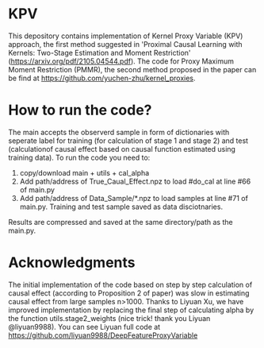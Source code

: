 # KPV
This depository contains implementation of Kernel Proxy Variable (KPV) approach, the first method suggested in 'Proximal Causal Learning with Kernels: Two-Stage Estimation and Moment Restriction' (https://arxiv.org/pdf/2105.04544.pdf). 
The code for Proxy Maximum Moment Restriction (PMMR), the second method proposed in the paper can be find at https://github.com/yuchen-zhu/kernel_proxies.

# How to run the code?
The main accepts the observerd sample in form of dictionaries with seperate label for training (for calculation of stage 1 and stage 2) and test (calculationof causal effect based on causal function estimated using training data). 
To run the code you need to:
1) copy/download main + utils + cal_alpha 
2) Add path/address of True_Caual_Effect.npz to load #do_cal at line #66 of main.py
3) Add path/address of Data_Sample/*.npz to load samples at line #71 of main.py. Training and test sample saved as data disciotnaries.

Results are compressed and saved at the same directory/path as the main.py. 


# Acknowledgments
The initial implementation of the code based on step by step calculation of causal effect (according to Proposition 2 of paper) was slow in estimating causal effect from large samples n>1000. Thanks to Liyuan Xu, we have improved implementation by replacing the final step of calculating alpha by the function utils.stage2_weights (nice trick! thank you Liyuan @liyuan9988). You can see Liyuan full code at https://github.com/liyuan9988/DeepFeatureProxyVariable




